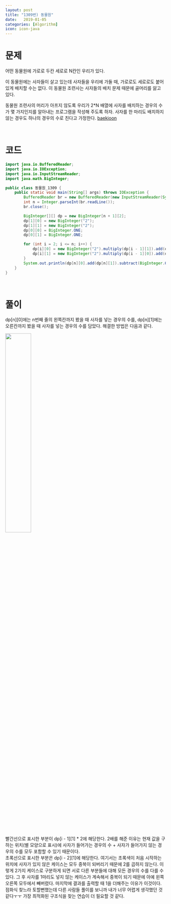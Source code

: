 ```yaml
---
layout: post
title: "1309번) 동물원"
date:   2019-01-05
categories: [Algorithm]
icon: icon-java
---
```


# 문제
어떤 동물원에 가로로 두칸 세로로 N칸인 우리가 있다.

이 동물원에는 사자들이 살고 있는데 사자들을 우리에 가둘 때, 가로로도 세로로도 붙어 있게 배치할 수는 없다. 이 동물원 조련사는 사자들의 배치 문제 때문에 골머리를 앓고 있다.

동물원 조련사의 머리가 아프지 않도록 우리가 2*N 배열에 사자를 배치하는 경우의 수가 몇 가지인지를 알아내는 프로그램을 작성해 주도록 하자. 사자를 한 마리도 배치하지 않는 경우도 하나의 경우의 수로 친다고 가정한다. [baekjoon](https://www.acmicpc.net/problem/1309)

<br>

# 코드
```java
import java.io.BufferedReader;
import java.io.IOException;
import java.io.InputStreamReader;
import java.math.BigInteger;

public class 동물원_1309 {
    public static void main(String[] args) throws IOException {
        BufferedReader br = new BufferedReader(new InputStreamReader(System.in));
        int n = Integer.parseInt(br.readLine());
        br.close();

        BigInteger[][] dp = new BigInteger[n + 1][2];
        dp[1][0] = new BigInteger("2");
        dp[1][1] = new BigInteger("2");
        dp[0][0] = BigInteger.ONE;
        dp[0][1] = BigInteger.ONE;

        for (int i = 2; i <= n; i++) {
            dp[i][0] = new BigInteger("2").multiply(dp[i - 1][1]).add(dp[i - 2][1]).subtract(BigInteger.ONE).mod(new BigInteger("9901"));
            dp[i][1] = new BigInteger("2").multiply(dp[i - 1][0]).add(dp[i - 2][0]).subtract(BigInteger.ONE).mod(new BigInteger("9901"));
        }
        System.out.println(dp[n][0].add(dp[n][1]).subtract(BigInteger.ONE).mod(new BigInteger("9901")));
    }
}
```

<br>

# 풀이
dp[n][0]에는 n번째 줄의 왼쪽칸까지 봤을 때 사자를 넣는 경우의 수를, dp[n][1]에는 오른칸까지 봤을 때 사자를 넣는 경우의 수를 담았다. 해결한 방법은 다음과 같다.

<img src="{{ site.img_path }}/1309.png" width="40%">

빨간선으로 표시한 부분이 dp[i - 1][1] * 2에 해당한다. 2배를 해준 이유는 현재 값을 구하는 위치(별 모양으로 표시)에 사자가 들어가는 경우의 수 + 사자가 들어가지 않는 경우의 수를 모두 포함할 수 있기 때문이다.  
초록선으로 표시한 부분은 dp[i - 2][1]에 해당한다. 여기서는 초록색이 처음 시작하는 위치에 사자가 있지 않은 케이스는 모두 중복이 되버리기 때문에 2를 곱하지 않는다. 이렇게 2가지 케이스로 구분하게 되면 서로 다른 부분들에 대해 모든 경우의 수를 다를 수 있다. 그 후 사자를 1마리도 넣지 않는 케이스가 계속해서 중복이 되기 때문에 아예 왼쪽 오른쪽 모두에서 빼버렸다. 마지막에 결과를 출력할 때 1을 더해주는 이유가 이것이다.  
점화식 찾느라 토할뻔했는데 다른 사람들 풀이를 보니까 내가 너무 어렵게 생각했던 것 같다ㅜㅜ 가장 최적화된 구조식을 찾는 연습이 더 필요할 것 같다.
